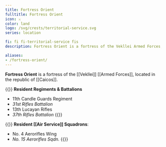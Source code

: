 ```yaml
---
title: Fortress Orient
fulltitle: Fortress Orient
icon: ⚔️
color: land
logo: /svg/crests/territorial-service.svg
series: location

fi: fi fi-territorial-service fis
description: Fortress Orient is a fortress of the Vekllei Armed Forces, located in the republic of Caicos.

aliases:
- /fortress-orient/
---
```

**Fortress Orient** is a fortress of the [[Vekllei]] [[Armed Forces]], located in the republic of [[Caicos]].

{{<note table>}}
**Resident Regiments & Battalions**

* 11th Candle Guards Regiment
* *31st Rifles Battalion*
* 13th Lucayan Rifles
* *37th Rifles Battalion*
{{</note>}}

{{<note table>}}
**Resident [[Air Service]] Squadrons**:

* No. 4 Aerorifles Wing
* *No. 15 Aerorifles Sqdn.*
{{</note>}}

